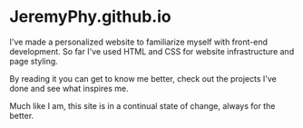 # JeremyPhy.github.io

I've made a personalized website to familiarize myself with front-end development. So far I've used HTML and CSS for website infrastructure and page styling. 

By reading it you can get to know me better, check out the projects I've done and see what inspires me.

Much like I am, this site is in a continual state of change, always for the better.
